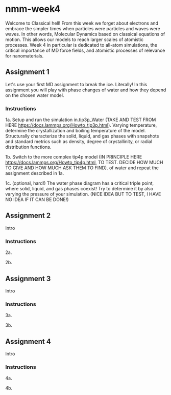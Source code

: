 # nmm-week4

Welcome to Classical hell! From this week we forget about electrons and embrace the simpler times when particles were particles and waves were waves. In other words, Molecular Dynamics based on classical equations of motion. This allows our models to reach larger scales of atomistic processes. Week 4 in particular is dedicated to all-atom simulations, the critical importance of MD force fields, and atomistic processes of relevance for nanomaterials.

## Assignment 1

Let's use your first MD assignment to break the ice. Literally! In this assignment you will play with phase changes of water and how they depend on the chosen water model.

### Instructions

1a. Setup and run the simulation in.tip3p_Water (TAKE AND TEST FROM HERE https://docs.lammps.org/Howto_tip3p.html). Varying temperature, determine the crystallization and boiling temperature of the model. Structurally characterize the solid, liquid, and gas phases with snapshots and standard metrics such as density, degree of crystallinity, or radial distribution functions.

1b. Switch to the more complex tip4p model (IN PRINCIPLE HERE https://docs.lammps.org/Howto_tip4p.html, TO TEST. DECIDE HOW MUCH TO GIVE AND HOW MUCH ASK THEM TO FIND). of water and repeat the assignment described in 1a.

1c. (optional, hard!) The water phase diagram has a critical triple point, where solid, liquid, and gas phases coexist! Try to determine it by also varying the pressure of your simulation. (NICE IDEA BUT TO TEST, I HAVE NO IDEA IF IT CAN BE DONE!)

## Assignment 2

Intro

### Instructions

2a. 

2b. 

## Assignment 3

Intro

### Instructions

3a. 

3b. 

## Assignment 4

Intro

### Instructions

4a. 

4b. 

